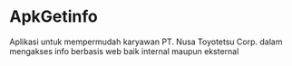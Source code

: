 # ApkGetinfo
Aplikasi untuk mempermudah karyawan PT. Nusa Toyotetsu Corp. dalam mengakses info berbasis web baik internal maupun eksternal
